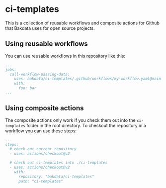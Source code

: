 # ci-templates
This is a collection of reusable workflows and composite actions for Github that Bakdata uses for open source projects.


## Using reusable workflows
You can use reusable workflows in this repository like this:

```yaml
...
jobs:
  call-workflow-passing-data:
    uses: bakdata/ci-templates/.github/workflows/my-workflow.yaml@main
    with:
      foo: bar
...
```

## Using composite actions
The composite actions only work if you check them out into the `ci-templates` folder in the root directory. To checkout the repository in a workflow you can use these steps:

```yaml
...
steps:
  # check out current repository
  - uses: actions/checkout@v2

  # check out ci-templates into ./ci-templates
  - uses: actions/checkout@v2
    with:
      repository: "bakdata/ci-templates"
      path: "ci-templates"
```
